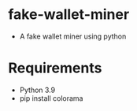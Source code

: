 # fake-wallet-miner
- A fake wallet miner using python

# Requirements
- Python 3.9
- pip install colorama
